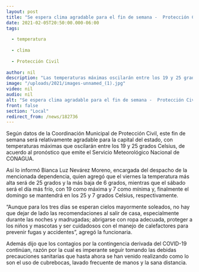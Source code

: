 ```yaml
---
layout: post
title: "Se espera clima agradable para el fin de semana -  Protección Civil Municipal"
date: 2021-02-05T20:50:00.000-06:00
tags:
  
  - temperatura
  
  - clima
  
  - Protección Civil
  
author: nil
description: "Las temperaturas máximas oscilarán entre los 19 y 25 grados Celsius"
image: "/uploads/2021/images-unnamed_(1).jpg"
video: nil
audio: nil
alt: "Se espera clima agradable para el fin de semana -  Protección Civil Municipal"
front: false
section: "Local"
redirect_from: /news/182736
---
```


Según datos de la Coordinación Municipal de Protección Civil, este fin de semana será relativamente agradable para la capital del estado, con temperaturas máximas que oscilarán entre los 19 y 25 grados Celsius, de acuerdo al pronóstico que emite el Servicio Meteorológico Nacional de CONAGUA.

Así lo informó Bianca Luz Nevárez Moreno, encargada del despacho de la mencionada dependencia, quien agregó que el viernes la temperatura más alta será de 25 grados y la más baja de 6 grados, mientras que el sábado será el día más frío, con 19 como máxima y 7 como mínima y, finalmente el domingo se mantendrá en los 25 y 7 grados Celsius, respectivamente.

“Aunque para los tres días se esperan cielos mayormente soleados, no hay que dejar de lado las recomendaciones al salir de casa, especialmente durante las noches y madrugadas; abrigarse con ropa adecuada, proteger a los niños y mascotas y ser cuidadosos con el manejo de calefactores para prevenir fugas y accidentes”, agregó la funcionaria.

Además dijo que los contagios por la contingencia derivada del COVID-19 continúan, razón por la cual es imperante seguir tomando las debidas precauciones sanitarias que hasta ahora se han venido realizando como lo son el uso de cubrebocas, lavado frecuente de manos y la sana distancia.